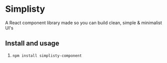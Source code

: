 # Simplisty

A React component library made so you can build clean, simple & minimalist UI's

## Install and usage

1. `npm install simplisty-component`
